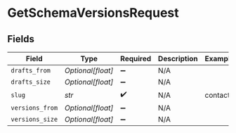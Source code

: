 # GetSchemaVersionsRequest


## Fields

| Field              | Type               | Required           | Description        | Example            |
| ------------------ | ------------------ | ------------------ | ------------------ | ------------------ |
| `drafts_from`      | *Optional[float]*  | :heavy_minus_sign: | N/A                |                    |
| `drafts_size`      | *Optional[float]*  | :heavy_minus_sign: | N/A                |                    |
| `slug`             | *str*              | :heavy_check_mark: | N/A                | contact            |
| `versions_from`    | *Optional[float]*  | :heavy_minus_sign: | N/A                |                    |
| `versions_size`    | *Optional[float]*  | :heavy_minus_sign: | N/A                |                    |